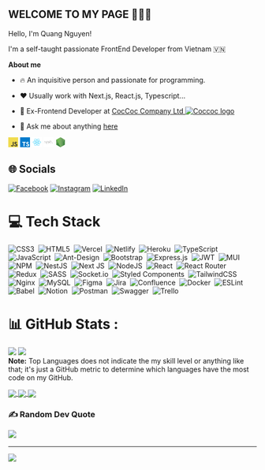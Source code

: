 
## WELCOME TO MY PAGE 👋👋👋

Hello, I'm Quang Nguyen!

I'm a self-taught passionate FrontEnd Developer from Vietnam 🇻🇳

**About me**

- 🔥 An inquisitive person and passionate for programming.

- ❤️ Usually work with Next.js, React.js, Typescript...
  
- 💼 Ex-Frontend Developer at <a href="https://coccoc.com/en" target="_blank">CocCoc Company Ltd <img src="https://coccoc.com/assets/images/logo.svg" alt="Coccoc logo" width="auto" height="16"/></a>

- 💬 Ask me about anything [here](https://github.com/tanokiddy/tanokiddy/issues)

<code><img height="20" alt="javascript icon" src="https://raw.githubusercontent.com/github/explore/80688e429a7d4ef2fca1e82350fe8e3517d3494d/topics/javascript/javascript.png"></code>
<code><img height="20" alt="typescript icon" src="https://raw.githubusercontent.com/github/explore/80688e429a7d4ef2fca1e82350fe8e3517d3494d/topics/typescript/typescript.png"></code>
<code><img height="20" alt="react icon" src="https://raw.githubusercontent.com/github/explore/80688e429a7d4ef2fca1e82350fe8e3517d3494d/topics/react/react.png"></code>
<code><img height="20" alt="nextjs icon" src="https://raw.githubusercontent.com/github/explore/28b02bbc9ad9f7a503c43775aebeb515dc2da5fc/topics/nextjs/nextjs.png"></code>
<code><img height="20" alt="nodejs icon" src="https://raw.githubusercontent.com/github/explore/80688e429a7d4ef2fca1e82350fe8e3517d3494d/topics/nodejs/nodejs.png"></code>    

## 🌐 Socials
[![Facebook](https://img.shields.io/badge/Facebook-%231877F2.svg?logo=Facebook&logoColor=white)](https://facebook.com/tanokiddy) 
[![Instagram](https://img.shields.io/badge/Instagram-%23E4405F.svg?logo=Instagram&logoColor=white)](https://instagram.com/tanokiddy) 
[![LinkedIn](https://img.shields.io/badge/LinkedIn-%230077B5.svg?logo=linkedin&logoColor=white)](https://linkedin.com/in/quang-nguyen-frontend-developer/) 

# 💻 Tech Stack
![CSS3](https://img.shields.io/badge/css3-%231572B6.svg?style=flat&logo=css3&logoColor=white)&nbsp;
![HTML5](https://img.shields.io/badge/html5-%23E34F26.svg?style=flat&logo=html5&logoColor=white)&nbsp;
![Vercel](https://img.shields.io/badge/vercel-%23000000.svg?style=flat&logo=vercel&logoColor=white)&nbsp;
![Netlify](https://img.shields.io/badge/netlify-%23000000.svg?style=flat&logo=netlify&logoColor=#00C7B7)&nbsp;
![Heroku](https://img.shields.io/badge/heroku-%23430098.svg?style=flat&logo=heroku&logoColor=white)&nbsp;
![TypeScript](https://img.shields.io/badge/typescript-%23007ACC.svg?style=flat&logo=typescript&logoColor=white)&nbsp;
![JavaScript](https://img.shields.io/badge/javascript-%23323330.svg?style=flat&logo=javascript&logoColor=%23F7DF1E)&nbsp;
![Ant-Design](https://img.shields.io/badge/-AntDesign-%230170FE?style=flat&logo=ant-design&logoColor=white)&nbsp;
![Bootstrap](https://img.shields.io/badge/bootstrap-%23563D7C.svg?style=flat&logo=bootstrap&logoColor=white)&nbsp;
![Express.js](https://img.shields.io/badge/express.js-%23404d59.svg?style=flat&logo=express&logoColor=%2361DAFB)&nbsp;
![JWT](https://img.shields.io/badge/JWT-black?style=flat&logo=JSON%20web%20tokens)&nbsp;
![MUI](https://img.shields.io/badge/MUI-%230081CB.svg?style=flat&logo=material-ui&logoColor=white)&nbsp;
![NPM](https://img.shields.io/badge/NPM-%23000000.svg?style=flat&logo=npm&logoColor=white)&nbsp;
![NestJS](https://img.shields.io/badge/nestjs-%23E0234E.svg?style=flat&logo=nestjs&logoColor=white)&nbsp;
![Next JS](https://img.shields.io/badge/Next-black?style=flat&logo=next.js&logoColor=white)&nbsp;
![NodeJS](https://img.shields.io/badge/node.js-6DA55F?style=flat&logo=node.js&logoColor=white)&nbsp;
![React](https://img.shields.io/badge/react-%2320232a.svg?style=flat&logo=react&logoColor=%2361DAFB)&nbsp;
![React Router](https://img.shields.io/badge/React_Router-CA4245?style=flat&logo=react-router&logoColor=white)&nbsp;
![Redux](https://img.shields.io/badge/redux-%23593d88.svg?style=flat&logo=redux&logoColor=white)&nbsp;
![SASS](https://img.shields.io/badge/SASS-hotpink.svg?style=flat&logo=SASS&logoColor=white)&nbsp;
![Socket.io](https://img.shields.io/badge/Socket.io-black?style=flat&logo=socket.io&badgeColor=010101)&nbsp;
![Styled Components](https://img.shields.io/badge/styled--components-DB7093?style=flat&logo=styled-components&logoColor=white)&nbsp;
![TailwindCSS](https://img.shields.io/badge/tailwindcss-%2338B2AC.svg?style=flat&logo=tailwind-css&logoColor=white)&nbsp;
![Nginx](https://img.shields.io/badge/nginx-%23009639.svg?style=flat&logo=nginx&logoColor=white)&nbsp;
![MySQL](https://img.shields.io/badge/mysql-%2300f.svg?style=flat&logo=mysql&logoColor=white)&nbsp;
![Figma](https://img.shields.io/badge/figma-%23F24E1E.svg?style=flat&logo=figma&logoColor=white)&nbsp;
![Jira](https://img.shields.io/badge/jira-%230A0FFF.svg?style=flat&logo=jira&logoColor=white)&nbsp;
![Confluence](https://img.shields.io/badge/confluence-%23172BF4.svg?style=flat&logo=confluence&logoColor=white)&nbsp;
![Docker](https://img.shields.io/badge/docker-%230db7ed.svg?style=flat&logo=docker&logoColor=white)&nbsp;
![ESLint](https://img.shields.io/badge/ESLint-4B3263?style=flat&logo=eslint&logoColor=white)&nbsp;
![Babel](https://img.shields.io/badge/Babel-F9DC3e?style=flat&logo=babel&logoColor=black)&nbsp;
![Notion](https://img.shields.io/badge/Notion-%23000000.svg?style=flat&logo=notion&logoColor=white)&nbsp;
![Postman](https://img.shields.io/badge/Postman-FF6C37?style=flat&logo=postman&logoColor=white)&nbsp;
![Swagger](https://img.shields.io/badge/-Swagger-%23Clojure?style=flat&logo=swagger&logoColor=white)&nbsp;
![Trello](https://img.shields.io/badge/Trello-%23026AA7.svg?style=flat&logo=Trello&logoColor=white)&nbsp;
# 📊 GitHub Stats :

<p align="left">
  <img height="190em" src="https://github-readme-stats-eight-theta.vercel.app/api?username=tanokiddy&show_icons=true&count_private=true&theme=radical&hide_border=true&bg_color=1F222E&title_color=F85D7F&icon_color=F8D866"/>
  <img height="190em" src="https://github-readme-stats-eight-theta.vercel.app/api/top-langs/?username=tanokiddy&layout=compact&langs_count=8&theme=radical&hide_border=true&bg_color=1F222E&title_color=F85D7F&icon_color=F8D866"/>
  <br>
  <b>Note:</b> Top Languages does not indicate the my skill level or anything like that; it's just a GitHub metric to determine which languages have the most code on my GitHub.
</p>

<p align="left">
  <a href="https://github.com/tanokiddy/CC_CareersSite/">
    <img height="150em" align="center" src="https://github-readme-stats.vercel.app/api/pin/?username=tanokiddy&repo=CC_CareersSite&theme=radical" />
  </a>
  <a href="https://github.com/tanokiddy/Ads-Campaign-Management">
    <img height="150em" align="center" src="https://github-readme-stats.vercel.app/api/pin/?username=tanokiddy&repo=Ads-Campaign-Management&theme=merko" />
  </a>
  <a href="https://github.com/tanokiddy/Memory-Card-Game">
    <img height="150em" align="center" src="https://github-readme-stats.vercel.app/api/pin/?username=tanokiddy&repo=Memory-Card-Game&theme=gruvbox" />
  </a>
</p>



### ✍️ Random Dev Quote
![](https://quotes-github-readme.vercel.app/api?type=vetical&theme=tokyonight)

---
[![](https://visitcount.itsvg.in/api?id=tanokiddy&icon=6&color=12)](https://visitcount.itsvg.in)
